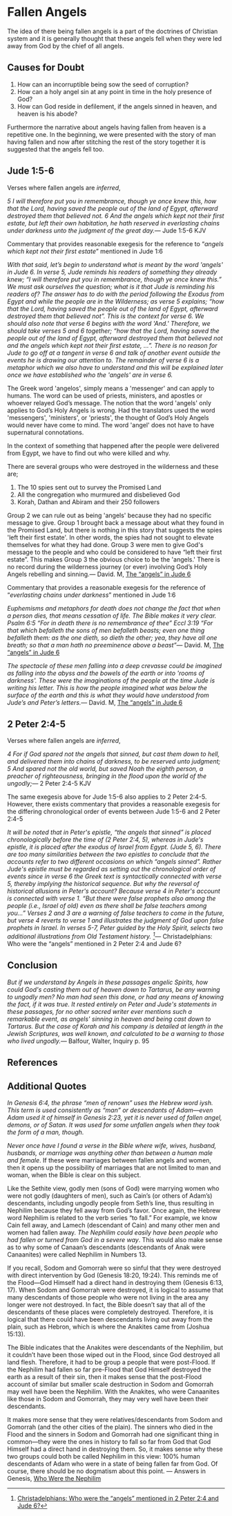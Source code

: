 <link href="index.css" rel="stylesheet"/>

Fallen Angels
=============

The idea of there being fallen angels is a part of the doctrines of Christian system and it is generally thought that these angels fell when they were led away from God by the chief of all angels.

Causes for Doubt
----------------

1.  How can an incorruptible being sow the seed of corruption?
2.  How can a holy angel sin at any point in time in the holy presence of God?
3.  How can God reside in defilement, if the angels sinned in heaven, and heaven is his abode?

Furthermore the narrative about angels having fallen from heaven is a repetitive one. In the beginning, we were presented with the story of man having fallen and now after stitching the rest of the story together it is suggested that the angels fell too.

Jude 1:5-6
----------

Verses where fallen angels are *inferred*,

<quote><cite>5 I will therefore put you in remembrance, though ye once knew this, how that the Lord, having saved the people out of the land of Egypt, afterward destroyed them that believed not. 6 And the angels which kept not their first estate, but left their own habitation, he hath reserved in everlasting chains under darkness unto the judgment of the great day.</cite><span>— <author>Jude 1:5-6 KJV</author></span></quote>

Commentary that provides reasonable exegesis for the reference to “*angels which kept not their first estate*” mentioned in Jude 1:6

<quote><cite><poem>With that said, let’s begin to understand what is meant by the word 'angels' in Jude 6. In verse 5, Jude reminds his readers of something they already knew; “<i>I will therefore put you in remembrance, though ye once knew this.</i>” We must ask ourselves the question; what is it that Jude is reminding his readers of? The answer has to do with the period following the Exodus from Egypt and while the people are in the Wilderness; as verse 5 explains; “<i>how that the Lord, having saved the people out of the land of Egypt, afterward destroyed them that believed not</i>”. This is the context for verse 6. We should also note that verse 6 begins with the word 'And.' Therefore, we should take verses 5 and 6 together; “<i>how that the Lord, having saved the people out of the land of Egypt, afterward destroyed them that believed not and the angels which kept not their first estate, ...</i>”. There is no reason for Jude to go off at a tangent in verse 6 and talk of another event outside the events he is drawing our attention to. The remainder of verse 6 is a metaphor which we also have to understand and this will be explained later once we have established who the 'angels' are in verse 6.

The Greek word 'angelos', simply means a 'messenger' and can apply to humans. The word can be used of priests, ministers, and apostles or whoever relayed God’s message. The notion that the word 'angels' only applies to God’s Holy Angels is wrong. Had the translators used the word 'messengers', 'ministers', or 'priests', the thought of God’s Holy Angels would never have come to mind. The word 'angel' does not have to have supernatural connotations.

In the context of something that happened after the people were delivered from Egypt, we have to find out who were killed and why.

There are several groups who were destroyed in the wilderness and these are;

1.  The 10 spies sent out to survey the Promised Land
2.  All the congregation who murmured and disbelieved God
3.  Korah, Dathan and Abiram and their 250 followers

Group 2 we can rule out as being 'angels' because they had no specific message to give. Group 1 brought back a message about what they found in the Promised Land, but there is nothing in this story that suggests the spies 'left their first estate'. In other words, the spies had not sought to elevate themselves for what they had done. Group 3 were men to give God's message to the people and who could be considered to have “left their first estate”. This makes Group 3 the obvious choice to be the 'angels.' There is no record during the wilderness journey (or ever) involving God’s Holy Angels rebelling and sinning.</poem></cite><span>— <author>David. M</author>, <book><a href='http://www.biblewheel.com/forum/showthread.php?3066-The-quot-angels-quot-in-Jude-6'>The “angels” in Jude 6</a></book></span></quote>

Commentary that provides a reasonable exegesis for the reference of “*everlasting chains under darkness*” mentioned in Jude 1:6

<quote><cite>Euphemisms and metaphors for death does not change the fact that when a person dies, that means cessation of life. The Bible makes it very clear. Psalm 6:5 “<i>For in death there is no remembrance of thee</i>” Eccl 3:19 “<i>For that which befalleth the sons of men befalleth beasts; even one thing befalleth them: as the one dieth, so dieth the other; yea, they have all one breath; so that a man hath no preeminence above a beast</i>”</cite><span>— <author>David. M</author>, <book><a href='http://www.biblewheel.com/forum/showthread.php?3066-The-quot-angels-quot-in-Jude-6'>The “angels” in Jude 6</a></book></span></quote>

<quote><cite>The spectacle of these men falling into a deep crevasse could be imagined as falling into the abyss and the bowels of the earth or into 'rooms of darkness'. These were the imaginations of the people at the time Jude is writing his letter. This is how the people imagined what was below the surface of the earth and this is what they would have understood from Jude’s and Peter’s letters.</cite><span>— <author>David. M</author>, <book><a href='http://www.biblewheel.com/forum/showthread.php?3066-The-quot-angels-quot-in-Jude-6'>The “angels” in Jude 6</a></book></span></quote>

2 Peter 2:4-5
-------------

Verses where fallen angels are *inferred*,

<quote><cite>4 For if God spared not the angels that sinned, but cast them down to hell, and delivered them into chains of darkness, to be reserved unto judgment; 5 And spared not the old world, but saved Noah the eighth person, a preacher of righteousness, bringing in the flood upon the world of the ungodly;</cite><span>— <author>2 Peter 2:4-5 KJV</author></span></quote>

The same exegesis above for Jude 1:5-6 also applies to 2 Peter 2:4-5. However, there exists commentary that provides a reasonable exegesis for the differing chronological order of events between Jude 1:5-6 and 2 Peter 2:4-5

<quote><cite>It will be noted that in Peter's epistle, “the angels that sinned” is placed chronologically before the time of (2 Peter 2:4, 5), whereas in Jude's epistle, it is placed after the exodus of Israel from Egypt. (Jude 5, 6). There are too many similarities between the two epistles to conclude that the accounts refer to two different occasions on which “angels sinned”. Rather Jude's epistle must be regarded as setting out the chronological order of events since in verse 6 the Greek text is syntactically connected with verse 5, thereby implying the historical sequence. But why the reversal of historical allusions in Peter's account? Because verse 4 in Peter's account is connected with verse 1. “<i>But there were false prophets also among the people</i> (i.e., Israel of old) <i>even as there shall be false teachers among you...</i>” Verses 2 and 3 are a warning of false teachers to come in the future, but verse 4 reverts to verse 1 and illustrates the judgment of God upon false prophets in Israel. In verses 5-7, Peter guided by the Holy Spirit, selects two additional illustrations from Old Testament history. [^1]</cite><span>— <author> Christadelphians: Who were the “angels” mentioned in 2 Peter 2:4 and Jude 6?</author></span></quote>

Conclusion
----------

<quote><cite>But if we understand by Angels in these passages angelic Spirits, how could God's casting them out of heaven down to Tartarus, be any warning to ungodly men? No man had seen this done, or had any means of knowing the fact, if it was true. It rested entirely on Peter and Jude's statements in these passages, for no other sacred writer ever mentions such a remarkable event, as angels' sinning in heaven and being cast down to Tartarus. But the case of Korah and his company is detailed at length in the Jewish Scriptures, was well known, and calculated to be a warning to those who lived ungodly.</cite><span>— <author>Balfour, Walter</author>, <book>Inquiry p. 95</book></span></quote>

References
----------

[^1]: [Christadelphians: Who were the “angels” mentioned in 2 Peter 2:4 and Jude 6?](http://answers.yahoo.com/question/index?qid=20090604182328AA1he0m)

Additional Quotes
-----------------

<quote><cite><poem>In Genesis 6:4, the phrase “men of renown” uses the Hebrew word iysh. This term is used consistently as “man” or descendants of Adam—even Adam used it of himself in Genesis 2:23, yet it is never used of fallen angel, demons, or of Satan. It was used for some unfallen angels when they took the form of a man, though.

<i>Never once have I found a verse in the Bible where wife, wives, husband, husbands, or marriage was anything other than between a human male and female</i>. If these were marriages between fallen angels and women, then it opens up the possibility of marriages that are not limited to man and woman, when the Bible is clear on this subject.

Like the Sethite view, godly men (sons of God) were marrying women who were not godly (daughters of men), such as Cain’s (or others of Adam’s) descendants, including ungodly people from Seth’s line, thus resulting in Nephilim because they fell away from God’s favor. Once again, the Hebrew word Nephilim is related to the verb series “to fall.” For example, we know Cain fell away, and Lamech (descendant of Cain) and many other men and women had fallen away. <i>The Nephilim could easily have been people who had fallen or turned from God in a severe way</i>. This would also make sense as to why some of Canaan’s descendants (descendants of Anak were Canaanites) were called Nephilim in Numbers 13.

If you recall, Sodom and Gomorrah were so sinful that they were destroyed with direct intervention by God (Genesis 18:20, 19:24). This reminds me of the Flood—God Himself had a direct hand in destroying them (Genesis 6:13, 17). When Sodom and Gomorrah were destroyed, it is logical to assume that many descendants of those people who were not living in the area any longer were not destroyed. In fact, the Bible doesn’t say that all of the descendants of these places were completely destroyed. Therefore, it is logical that there could have been descendants living out away from the plain, such as Hebron, which is where the Anakites came from (Joshua 15:13).

The Bible indicates that the Anakites were descendants of the Nephilim, but it couldn’t have been those wiped out in the Flood, since God destroyed all land flesh. Therefore, it had to be group a people that were post-Flood. If the Nephilim had fallen so far pre-Flood that God Himself destroyed the earth as a result of their sin, then it makes sense that the post-Flood account of similar but smaller scale destruction in Sodom and Gomorrah may well have been the Nephilim. With the Anakites, who were Canaanites like those in Sodom and Gomorrah, they may very well have been their descendants.

It makes more sense that they were relatives/descendants from Sodom and Gomorrah (and the other cities of the plain). The sinners who died in the Flood and the sinners in Sodom and Gomorrah had one significant thing in common—they were the ones in history to fall so far from God that God Himself had a direct hand in destroying them. So, it makes sense why these two groups could both be called Nephilim in this view: 100% human descendants of Adam who were in a state of being fallen far from God. Of course, there should be no dogmatism about this point.</poem> </cite><span>— <author>Answers in Genesis</author>, <book><a href='http://www.answersingenesis.org/articles/aid/v2/n1/who-were-the-nephilim'>Who Were the Nephilim</a></book></span></quote>
